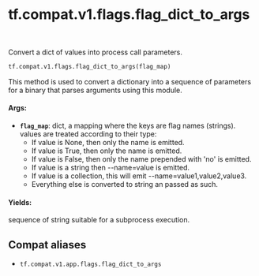 <div itemscope itemtype="http://developers.google.com/ReferenceObject">
<meta itemprop="name" content="tf.compat.v1.flags.flag_dict_to_args" />
<meta itemprop="path" content="Stable" />
</div>

# tf.compat.v1.flags.flag_dict_to_args

<!-- Insert buttons and diff -->

<table class="tfo-notebook-buttons tfo-api" align="left">
</table>



Convert a dict of values into process call parameters.

``` python
tf.compat.v1.flags.flag_dict_to_args(flag_map)
```



<!-- Placeholder for "Used in" -->

This method is used to convert a dictionary into a sequence of parameters
for a binary that parses arguments using this module.

#### Args:


* <b>`flag_map`</b>: dict, a mapping where the keys are flag names (strings).
    values are treated according to their type:
    * If value is None, then only the name is emitted.
    * If value is True, then only the name is emitted.
    * If value is False, then only the name prepended with 'no' is emitted.
    * If value is a string then --name=value is emitted.
    * If value is a collection, this will emit --name=value1,value2,value3.
    * Everything else is converted to string an passed as such.

#### Yields:

sequence of string suitable for a subprocess execution.


## Compat aliases

* `tf.compat.v1.app.flags.flag_dict_to_args`

